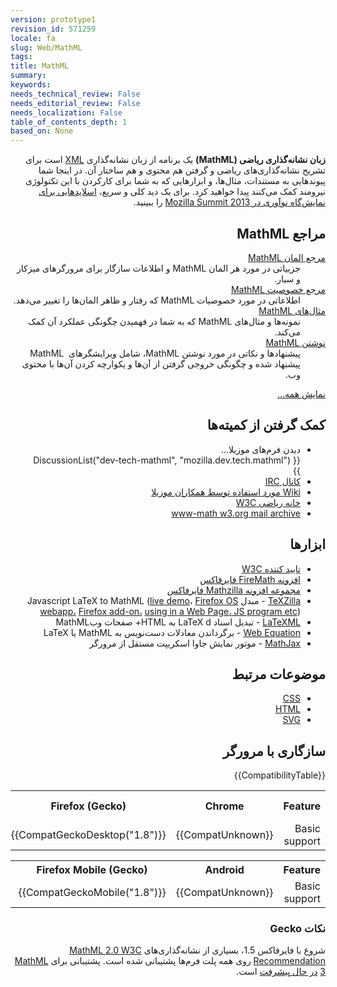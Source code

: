```yaml
---
version: prototype1
revision_id: 571259
locale: fa
slug: Web/MathML
tags: 
title: MathML
summary: 
keywords: 
needs_technical_review: False
needs_editorial_review: False
needs_localization: False
table_of_contents_depth: 1
based_on: None
---
```

<p dir="rtl"><strong>زبان نشانه‌گذاری ریاضی (MathML)</strong> یک برنامه از زبان نشانه‌گذاری <a href="/fa/docs/XML" title="/en-US/docs/XML">XML</a> است برای تشریح نشانه‌گذاری‌های ریاضی و گرفتن هم محتوی و هم ساختار آن. در اینجا شما پیوندهایی به مستندات، مثال‌ها، و ابزارهایی که به شما برای کارکردن با این تکنولوژی نیرومند کمک می‌کنند پیدا خواهید کرد. برای یک دید کلی و سریع، <a href="http://fred-wang.github.io/MozSummitMathML/index.html">اسلایدهایی برای نمایش‌گاه نوآوری در Mozilla Summit 2013</a> را ببینید.</p>
<div class="row topicpage-table" dir="rtl">
 <div class="section">
  <h2 class="Documentation" id="Documentation" name="Documentation">مراجع MathML</h2>
  <dl>
   <dt>
    <a href="/fa/docs/Web/MathML/Element" title="/en-US/docs/Web/MathML/Element">مرجع المان MathML</a></dt>
   <dd>
    جزییاتی در مورد هر المان MathML و اطلاعات سازگار برای مرورگرهای میزکار و سیار.</dd>
   <dt>
    <a href="/fa/docs/Web/MathML/Attribute" title="/en-US/docs/Web/MathML/Attribute">مرجع خصوصیت MathML</a></dt>
   <dd>
    اطلاعاتی در مورد خصوصیات MathML که رفتار و ظاهر المان‌ها را تغییر می‌دهد.</dd>
   <dt>
    <a href="/fa/docs/Web/MathML/Examples" title="/en-US/docs/Web/MathML/Examples">مثال‌های MathML</a></dt>
   <dd>
    نمونه‌ها و مثال‌های MathML که به شما در فهمیدن چگونگی عملکرد آن کمک می‌کند.</dd>
   <dt>
    <a href="/fa/docs/Web/MathML/Authoring" title="/en-US/docs/Web/MathML/Authoring">نوشتن MathML</a></dt>
   <dd>
    پیشنهاد‌ها و نکاتی در مورد نوشتن MathML، شامل ویرایشگرهای&nbsp; MathML پیشنهاد شده و چگونگی خروجی گرفتن از آن‌ها و یکوارچه کردن آن‌ها با محتوی وب.</dd>
  </dl>
  <p><span class="alllinks"><a href="/fa/docs/tag/MathML" title="/en-US/docs/tag/CSS">نمایش همه...</a></span></p>
 </div>
 <div class="section">
  <h2 class="Community" id=".DA.A9.D9.85.DA.A9_.DA.AF.D8.B1.D9.81.D8.AA.D9.86_.D8.A7.D8.B2_.DA.A9.D9.85.DB.8C.D8.AA.D9.87.E2.80.8C.D9.87.D8.A7">کمک گرفتن از کمیته‌ها</h2>
  <ul>
   <li>دیدن فرم‌های موزیلا...<br />
    {{ DiscussionList("dev-tech-mathml", "mozilla.dev.tech.mathml") }}</li>
   <li><a class="link-irc" href="irc://irc.mozilla.org/%23mathml" rel="external" target="_blank" title="irc://irc.mozilla.org/%23mathml">کانال IRC</a></li>
   <li><a class="link-https" href="https://wiki.mozilla.org/MathML:Home_Page">Wiki مورد استفاده توسط همکاران موزیلا</a></li>
   <li><a href="http://www.w3.org/Math/" title="http://www.w3.org/Math/">خانه ریاضی W3C</a></li>
   <li><a href="http://lists.w3.org/Archives/Public/www-math/" title="http://lists.w3.org/Archives/Public/www-math/">www-math w3.org mail archive</a></li>
  </ul>
  <h2 class="Tools" id=".D8.A7.D8.A8.D8.B2.D8.A7.D8.B1.E2.80.8C.D9.87.D8.A7">ابزار‌ها</h2>
  <ul>
   <li><a class="external" href="http://validator.w3.org">تایید کننده W3C</a></li>
   <li><a class="link-https" href="https://addons.mozilla.org/de/firefox/addon/8969/">افزونه FireMath فایرفاکس</a></li>
   <li><a href="https://addons.mozilla.org/firefox/collections/fred_wang/mathzilla/" title="https://addons.mozilla.org/firefox/collections/fred_wang/mathzilla/">مجموعه افزونه Mathzilla فایرفاکس</a></li>
   <li><a href="https://github.com/fred-wang/TeXZilla">TeXZilla</a> - مبدل Javascript LaTeX to MathML (<a href="http://fred-wang.github.io/TeXZilla/">live demo</a>، <a href="http://r-gaia-cs.github.io/TeXZilla-webapp/">Firefox OS webapp،</a> <a href="https://addons.mozilla.org/en-US/firefox/addon/texzilla/">Firefox add-on،</a> <a href="https://github.com/fred-wang/TeXZilla/wiki/Using-TeXZilla">using in a Web Page، JS program etc</a>)</li>
   <li><a href="http://dlmf.nist.gov/LaTeXML/" title="http://dlmf.nist.gov/LaTeXML/">LaTeXML</a> - تبدیل اسناد LaTeX d به HTML+ صفحات وبMathML</li>
   <li><a href="http://webdemo.visionobjects.com/home.html#equation" title="http://webdemo.visionobjects.com/equation.html">Web Equation</a> - برگرداندن معادلات دست‌نویس به MathML یا LaTeX</li>
   <li><a href="http://www.mathjax.org/" title="http://www.mathjax.org/">MathJax</a> - موتور نمایش جاوا اسکریپت مستقل از مرورگر</li>
  </ul>
  <h2 class="Related_Topics" id="Related_Topics" name="Related_Topics">موضوعات مرتبط</h2>
  <ul>
   <li><a href="/fa/docs/Web/CSS" title="/en-US/docs/Web/CSS">CSS</a></li>
   <li><a href="/fa/docs/Web/HTML" title="/en-US/docs/Web/HTML">HTML</a></li>
   <li><a href="/fa/docs/Web/SVG" title="/en-US/docs/Web/SVG">SVG</a></li>
  </ul>
 </div>
</div>
<h2 dir="rtl" id="Browser_compatibility" name="Browser_compatibility">سازگاری با مرورگر</h2>
<p dir="rtl">{{CompatibilityTable}}</p>
<div dir="rtl" id="compat-desktop">
 <table class="compat-table">
  <tbody>
   <tr>
    <th>Feature</th>
    <th>Chrome</th>
    <th>Firefox (Gecko)</th>
    <th>Internet Explorer</th>
    <th>Opera</th>
    <th>Safari</th>
   </tr>
   <tr>
    <td>Basic support</td>
    <td>{{CompatUnknown}}</td>
    <td>{{CompatGeckoDesktop("1.8")}}</td>
    <td>With PlugIn(s)</td>
    <td>{{CompatUnknown}}</td>
    <td>{{CompatUnknown}}</td>
   </tr>
  </tbody>
 </table>
</div>
<div dir="rtl" id="compat-mobile">
 <table class="compat-table">
  <tbody>
   <tr>
    <th>Feature</th>
    <th>Android</th>
    <th>Firefox Mobile (Gecko)</th>
    <th>IE Mobile</th>
    <th>Opera Mobile</th>
    <th>Safari Mobile</th>
   </tr>
   <tr>
    <td>Basic support</td>
    <td>{{CompatUnknown}}</td>
    <td>{{CompatGeckoMobile("1.8")}}</td>
    <td>{{CompatUnknown}}</td>
    <td>{{CompatUnknown}}</td>
    <td>{{CompatUnknown}}</td>
   </tr>
  </tbody>
 </table>
</div>
<div dir="rtl">
 <h3 id=".D9.86.DA.A9.D8.A7.D8.AA_Gecko">نکات Gecko</h3>
 <p>شروع با فایرفاکس 1.5، بسیاری از نشانه‌گذاری‌های <a class="external" href="http://www.w3.org/TR/MathML2/">MathML 2.0 W3C Recommendation</a> روی همه پلت فرم‌ها پشتیبانی شده است. پشتیبانی برای <a class="external" href="http://www.w3.org/TR/MathML3/" title="http://www.w3.org/TR/MathML3/">MathML 3</a> <a href="/en-US/docs/Mozilla_MathML_Project/Status" title="/en-US/docs/Mozilla_MathML_Project/Status">در حال پیشرفت</a> است.</p>
</div>
<p dir="rtl">&nbsp;</p>

